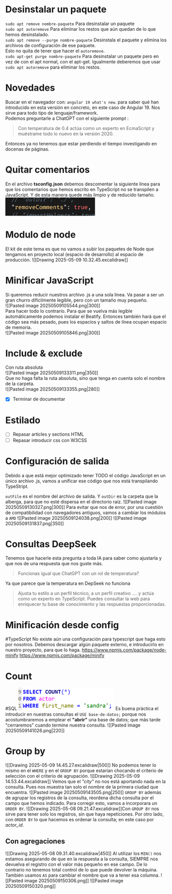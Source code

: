 # Desinstalar un paquete  
`sudo apt remove nombre-paquete` Para desinstalar un paquete  
`sudo apt autoremove` Para eliminar los restos que aún quedan de lo que hemos desinstalado.  
`sudo apt remove --purge nombre-paquete` Desinstala el paquete y elimina los archivos de configuración de ese paquete.  
Esto no quita de tener que hacer el `autoremove`.  
`sudo apt-get purge nombre-paquete` Para desinstalar un paquete pero en vez de con el apt normal, con el apt-get. Igualmente deberemos que usar `sudo apt autoremove` para eliminar los restos.  

# Novedades  
Buscar en el navegador con: `angular 19 what's new`. para saber qué han introducido en esta versión en concreto, en este caso de Angular 19. Nos sirve para todo tipo de lenguaje/framework.  
Podemos preguntarle a ChatGPT con el siguiente prompt :  
>Con temperatura de 0.4 actúa como un experto en EcmaScript y muéstrame todo lo nuevo en la versión 2020.  

Entonces ya no tenemos que estar perdiendo el tiempo investigando en docenas de páginas.
# Quitar comentarios
En el archivo **tsconfig.json** debemos descomentar la siguiente línea para que los comentarios que hemos escrito en TypeScript no se transpilen a JavaScript. Y de esta manera quede más limpio y de reducido tamaño.  
<img src="../../assets/Pasted image 20250509103103.png" alt="Pasted image 20250509103103" width="280">   
# Modulo de node
El kit de este tema es que no vamos a subir los paquetes de Node que tengamos en proyecto local (espacio de desarrollo) al espacio de producción.
![[Drawing 2025-05-09 10.32.45.excalidraw]]


# Minificar JavaScript
Si queremos reducir nuestros archivo .js a una sola línea. Va pasar a ser un gran churro difícilmente legible, pero con un tamaño muy pequeño.  
![[Pasted image 20250509105544.png|300]]  
Para hacer todo lo contrario. Para que se vuelva más legible automáticamente podemos instalar el Beatify. Entonces también hará que el código sea más pesado, pues los espacios y saltos de línea ocupan espacio de memoria.  
![[Pasted image 20250509105846.png|300]]

# Include & exclude
Con ruta absoluta  
![[Pasted image 20250509133311.png|350]]  
Que no haga falta la ruta absoluta, sino que tenga en cuenta solo el nombre de la carpeta.  
![[Pasted image 20250509133355.png|280]]  
- [x] Terminar de documentar
# Estilado
- [ ] Repasar articles y sections HTML
- [ ] Repasar introducir css con W3CSS

# Configuración de salida
Debido a que está mejor optimizado tener TODO el código JavaScript en un único archivo .js, vamos a unificar ese código que nos está transpilando TypeStript.

`outFile` es el nombre del archivo de salida. Y `outDir` es la carpeta que la alberga, para que no esté dispersa en el directorio raíz. 
![[Pasted image 20250509130327.png|300]]
Para evitar que nos de error, por una cuestión de compatibilidad con navegadores antiguos, vamos a cambiar los módulos a `AMD`
![[Pasted image 20250509124038.png|200]]
![[Pasted image 20250509131837.png|350]]
# Consultas DeepSeek
Tenemos que hacerle esta pregunta a toda IA para saber como ajustarla y que nos de una respuesta que nos guste más.
> Funcionas igual que ChatGPT con un rol de temperatura?

Ya que parece que la temperatura en DepSeek no funciona

> Ajusta tu estilo a un perfil técnico, a un perfil creativo .... y actúa como un experto en TypeScript. Puedes consultar la web para enriquecer tu base de conocimiento y las respuestas proporcionadas.

# Minificación desde config
#TypeScript No existe aún una configuración para typescript que haga esto por nosotros. Debemos descargar algún paquete externo, e introducirlo en nuestro proyecto, para que lo haga.
https://www.npmjs.com/package/node-minify
https://www.npmjs.com/package/minify

# Count
#SQL 
<img src="assets/Pasted image 20250509140644.png" alt="Pasted image 20250509140644" width="300">
Es buena práctica el introducir en nuestras consultas el `USE base-de-datos;` porque nos acostumbraremos a emplear el **"abrir"** una base de datos; que más tarde "cerraremos" cuando termine nuestra consulta.
![[Pasted image 20250509141026.png|220]]

# Group by
![[Drawing 2025-05-09 14.45.27.excalidraw|500]]
No podemos tener lo mismo en el `WHERE` y en el `GROUP BY` porque estarían chocando el criterio de selección con el criterio de agrupación.
![[Drawing 2025-05-09 14.53.44.excalidraw]]
Vemos que el *"city"* no nos está aportando nada en la consulta. Pues nos muestra tan solo el nombre de la primera ciudad que encuentra. 
![[Pasted image 20250509143505.png|250]]
`GROUP BY` además de agrupar los registros de la consulta, reordena dicha consulta por el campo que hemos indicado. Para corregir esto, vamos a incorporara un `ORDER BY`. ![[Drawing 2025-05-08 09.21.47.excalidraw]]Con `GROUP BY` nos sirve para tener solo los registros, sin que haya repeticiones. Por otro lado, con `ORDER BY` lo que hacemos es ordenar la consulta; en este caso por *actor_id*.

## Con agregaciones
![[Drawing 2025-05-08 09.31.40.excalidraw|450]]
Al utilizar los `MIN()` nos estamos asegurando de que en la respuesta a la consulta, SIEMPRE nos devuelva el registro con el valor más pequeño en ese campo. De lo contrario no tenemos total control de lo que puede devolver la máquina. También usamos `AS` para cambiar el nombre que va a tener esa columna.
![[Pasted image 20250509150306.png]]
![[Pasted image 20250509150320.png]]